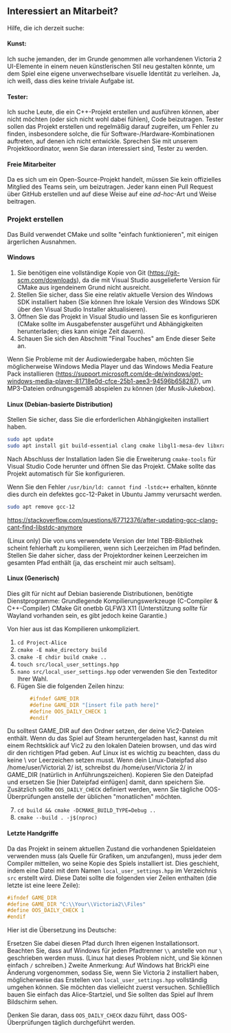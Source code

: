 ## Interessiert an Mitarbeit?

Hilfe, die ich derzeit suche:

#### Kunst:

Ich suche jemanden, der im Grunde genommen alle vorhandenen Victoria 2 UI-Elemente in einem neuen künstlerischen Stil neu gestalten könnte, um dem Spiel eine eigene unverwechselbare visuelle Identität zu verleihen. Ja, ich weiß, dass dies keine triviale Aufgabe ist.

#### Tester:

Ich suche Leute, die ein C++-Projekt erstellen und ausführen können, aber nicht möchten (oder sich nicht wohl dabei fühlen), Code beizutragen. Tester sollen das Projekt erstellen und regelmäßig darauf zugreifen, um Fehler zu finden, insbesondere solche, die für Software-/Hardware-Kombinationen auftreten, auf denen ich nicht entwickle. Sprechen Sie mit unserem Projektkoordinator, wenn Sie daran interessiert sind, Tester zu werden.

#### Freie Mitarbeiter

Da es sich um ein Open-Source-Projekt handelt, müssen Sie kein offizielles Mitglied des Teams sein, um beizutragen. Jeder kann einen Pull Request über GitHub erstellen und auf diese Weise auf eine *ad-hoc*-Art und Weise beitragen.

### Projekt erstellen

Das Build verwendet CMake und sollte "einfach funktionieren", mit einigen ärgerlichen Ausnahmen.

#### Windows

1. Sie benötigen eine vollständige Kopie von Git (https://git-scm.com/downloads), da die mit Visual Studio ausgelieferte Version für CMake aus irgendeinem Grund nicht ausreicht.
2. Stellen Sie sicher, dass Sie eine relativ aktuelle Version des Windows SDK installiert haben (Sie können Ihre lokale Version des Windows SDK über den Visual Studio Installer aktualisieren).
3. Öffnen Sie das Projekt in Visual Studio und lassen Sie es konfigurieren (CMake sollte im Ausgabefenster ausgeführt und Abhängigkeiten herunterladen; dies kann einige Zeit dauern).
4. Schauen Sie sich den Abschnitt "Final Touches" am Ende dieser Seite an.

Wenn Sie Probleme mit der Audiowiedergabe haben, möchten Sie möglicherweise Windows Media Player und das Windows Media Feature Pack installieren (https://support.microsoft.com/de-de/windows/get-windows-media-player-81718e0d-cfce-25b1-aee3-94596b658287), um MP3-Dateien ordnungsgemäß abspielen zu können (der Musik-Jukebox). 

#### Linux (Debian-basierte Distribution)

Stellen Sie sicher, dass Sie die erforderlichen Abhängigkeiten installiert haben.

```bash
sudo apt update
sudo apt install git build-essential clang cmake libgl1-mesa-dev libxrandr-dev libxinerama-dev libxcursor-dev libxi-dev
```

Nach Abschluss der Installation laden Sie die Erweiterung `cmake-tools` für Visual Studio Code herunter und öffnen Sie das Projekt. CMake sollte das Projekt automatisch für Sie konfigurieren.

Wenn Sie den Fehler `/usr/bin/ld: cannot find -lstdc++` erhalten, könnte dies durch ein defektes gcc-12-Paket in Ubuntu Jammy verursacht werden.
```bash
sudo apt remove gcc-12
```
https://stackoverflow.com/questions/67712376/after-updating-gcc-clang-cant-find-libstdc-anymore

(Linux only) Die von uns verwendete Version der Intel TBB-Bibliothek scheint fehlerhaft zu kompilieren, wenn sich Leerzeichen im Pfad befinden. Stellen Sie daher sicher, dass der Projektordner keinen Leerzeichen im gesamten Pfad enthält (ja, das erscheint mir auch seltsam).

#### Linux (Generisch)

Dies gilt für nicht auf Debian basierende Distributionen, benötigte Dienstprogramme:
Grundlegende Kompilierungswerkzeuge (C-Compiler & C++-Compiler)
CMake
Git
onetbb
GLFW3
X11 (Unterstützung *sollte* für Wayland vorhanden sein, es gibt jedoch keine Garantie.)

Von hier aus ist das Kompilieren unkompliziert.
1. `cd Project-Alice`
2. `cmake -E make_directory build`
3. `cmake -E chdir build cmake ..`
4. `touch src/local_user_settings.hpp`
5. `nano src/local_user_settings.hpp` oder verwenden Sie den Texteditor Ihrer Wahl.
6. Fügen Sie die folgenden Zeilen hinzu:
    ```cpp
        #ifndef GAME_DIR
        #define GAME_DIR "[insert file path here]"
        #define OOS_DAILY_CHECK 1
        #endif

    ```
  Du solltest GAME_DIR auf den Ordner setzen, der deine Vic2-Dateien enthält. Wenn du das Spiel auf Steam heruntergeladen hast, kannst du mit einem Rechtsklick auf Vic2 zu den lokalen Dateien browsen, und das wird dir den richtigen Pfad geben. Auf Linux ist es wichtig zu beachten, dass du keine \ vor Leerzeichen setzen musst. Wenn dein Linux-Dateipfad also /home/user/Victoria\ 2/ ist, schreibst du /home/user/Victoria 2/ in GAME_DIR (natürlich in Anführungszeichen).
    Kopieren Sie den Dateipfad und ersetzen Sie [hier Dateipfad einfügen] damit, dann speichern Sie. Zusätzlich sollte `OOS_DAILY_CHECK` definiert werden, wenn Sie tägliche OOS-Überprüfungen anstelle der üblichen "monatlichen" möchten.

7. `cd build && cmake -DCMAKE_BUILD_TYPE=Debug ..`
8. `cmake --build . -j$(nproc)`

#### Letzte Handgriffe

Da das Projekt in seinem aktuellen Zustand die vorhandenen Spieldateien verwenden muss (als Quelle für Grafiken, um anzufangen), muss jeder dem Compiler mitteilen, wo seine Kopie des Spiels installiert ist. Dies geschieht, indem eine Datei mit dem Namen `local_user_settings.hpp` im Verzeichnis `src` erstellt wird.
Diese Datei sollte die folgenden vier Zeilen enthalten (die letzte ist eine leere Zeile):
```cpp
#ifndef GAME_DIR
#define GAME_DIR "C:\\Your\\Victoria2\\Files"
#define OOS_DAILY_CHECK 1
#endif
```
Hier ist die Übersetzung ins Deutsche:

Ersetzen Sie dabei diesen Pfad durch Ihren eigenen Installationsort.
Beachten Sie, dass auf Windows für jeden Pfadtrenner `\\` anstelle von nur `\` geschrieben werden muss. (Linux hat dieses Problem nicht, und Sie können einfach `/` schreiben.)
Zweite Anmerkung: Auf Windows hat BrickPi eine Änderung vorgenommen, sodass Sie, wenn Sie Victoria 2 installiert haben, möglicherweise das Erstellen von `local_user_settings.hpp` vollständig umgehen können. Sie möchten das vielleicht zuerst versuchen.
Schließlich bauen Sie einfach das Alice-Startziel, und Sie sollten das Spiel auf Ihrem Bildschirm sehen.

Denken Sie daran, dass `OOS_DAILY_CHECK` dazu führt, dass OOS-Überprüfungen täglich durchgeführt werden.